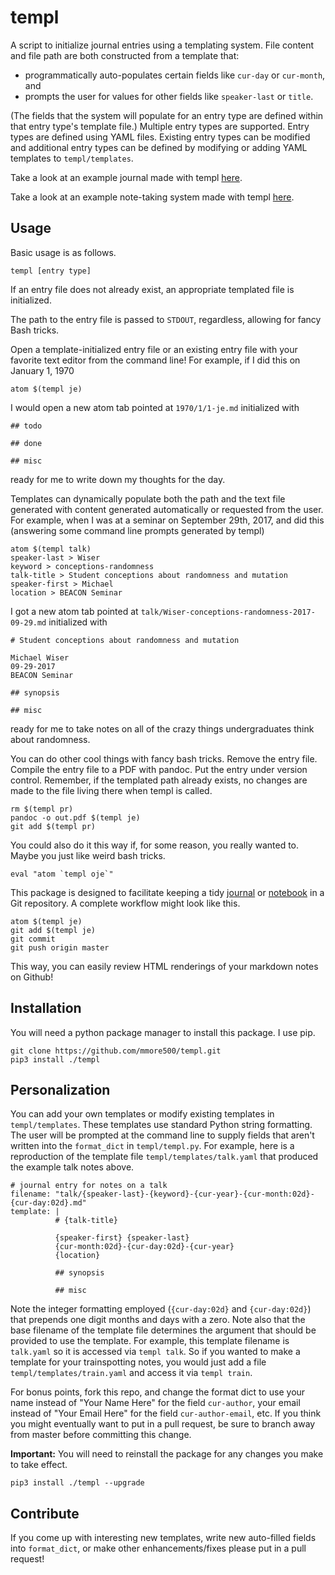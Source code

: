 # templ

A script to initialize journal entries using a templating system.
File content and file path are both constructed from a template that:
* programmatically auto-populates certain fields like `cur-day` or `cur-month`, and
* prompts the user for values for other fields like `speaker-last` or `title`.

(The fields that the system will populate for an entry type are defined within that entry type's template file.)
Multiple entry types are supported.
Entry types are defined using YAML files.
Existing entry types can be modified and additional entry types can be defined by modifying or adding YAML templates to `templ/templates`.

Take a look at an example journal made with templ [here](https://github.com/mmore500/templ/tree/example-journal).

Take a look at an example note-taking system made with templ [here](https://github.com/mmore500/templ/tree/example-notes).

## Usage
Basic usage is as follows.
```
templ [entry type]
```
If an entry file does not already exist, an appropriate templated file is initialized.

The path to the entry file is passed to `STDOUT`, regardless, allowing for fancy Bash tricks.

Open a template-initialized entry file or an existing entry file with your favorite text editor from the command line!
For example, if I did this on January 1, 1970
```
atom $(templ je)
```
I would open a new atom tab pointed at `1970/1/1-je.md` initialized with
```
## todo

## done

## misc
```
ready for me to write down my thoughts for the day.

Templates can dynamically populate both the path and the text file generated with content generated automatically or requested from the user.
For example, when I was at a seminar on September 29th, 2017, and did this (answering some command line prompts generated by templ)
```
atom $(templ talk)
speaker-last > Wiser
keyword > conceptions-randomness
talk-title > Student conceptions about randomness and mutation
speaker-first > Michael
location > BEACON Seminar
```
I got a new atom tab pointed at `talk/Wiser-conceptions-randomness-2017-09-29.md` initialized with
```
# Student conceptions about randomness and mutation

Michael Wiser
09-29-2017
BEACON Seminar

## synopsis

## misc

```
ready for me to take notes on all of the crazy things undergraduates think about randomness.

You can do other cool things with fancy bash tricks.
Remove the entry file.
Compile the entry file to a PDF with pandoc.
Put the entry under version control.
Remember, if the templated path already exists, no changes are made to the file living there when templ is called.
```
rm $(templ pr)
pandoc -o out.pdf $(templ je)
git add $(templ pr)
```

You could also do it this way if, for some reason, you really wanted to.
Maybe you just like weird bash tricks.
```
eval "atom `templ oje`"
```

This package is designed to facilitate keeping a tidy [journal](https://github.com/mmore500/templ/tree/example-journal) or [notebook](https://github.com/mmore500/templ/tree/example-journal) in a Git repository.
A complete workflow might look like this.
```
atom $(templ je)
git add $(templ je)
git commit
git push origin master
```
This way, you can easily review HTML renderings of your markdown notes on Github!


## Installation
You will need a python package manager to install this package.
I use pip.
```
git clone https://github.com/mmore500/templ.git
pip3 install ./templ
```

## Personalization
You can add your own templates or modify existing templates in `templ/templates`.
These templates use standard Python string formatting.
The user will be prompted at the command line to supply fields that aren't written into the `format_dict` in `templ/templ.py`.
For example, here is a reproduction of the template file `templ/templates/talk.yaml` that produced the example talk notes above.
```
# journal entry for notes on a talk
filename: "talk/{speaker-last}-{keyword}-{cur-year}-{cur-month:02d}-{cur-day:02d}.md"
template: |
          # {talk-title}

          {speaker-first} {speaker-last}
          {cur-month:02d}-{cur-day:02d}-{cur-year}
          {location}

          ## synopsis

          ## misc

```
Note the integer formatting employed (`{cur-day:02d}` and `{cur-day:02d}`)  that prepends one digit months and days with a zero.
Note also that the base filename of the template file determines the argument that should be provided to use the template.
For example, this template filename is `talk.yaml` so it is accessed via `templ talk`.
So if you wanted to make a template for your trainspotting notes, you would just add a file `templ/templates/train.yaml` and access it via `templ train`.

For bonus points, fork this repo, and change the format dict to use your name instead of "Your Name Here" for the field `cur-author`, your email instead of "Your Email Here" for the field `cur-author-email`, etc.
If you think you might eventually want to put in a pull request, be sure to branch away from master before committing this change.

**Important:** You will need to reinstall the package for any changes you make to take effect.
```
pip3 install ./templ --upgrade
```

## Contribute
If you come up with interesting new templates, write new auto-filled fields into `format_dict`, or make other enhancements/fixes please put in a pull request!
